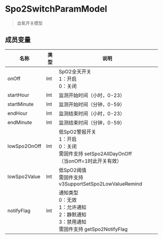 <show-structure depth="2"/>

# Spo2SwitchParamModel

> 血氧开关模型

## 成员变量

| 名称           | 类型  | 说明                                                                        |
|--------------|-----|---------------------------------------------------------------------------|
| onOff        | Int | SpO2全天开关<br>1：开启<br>0：关闭                                                  |
| startHour    | Int | 监测开始时间（小时，0-23）                                                           |
| startMinute  | Int | 监测开始时间（分钟，0-59）                                                           |
| endHour      | Int | 监测结束时间（小时，0-23）                                                           |
| endMinute    | Int | 监测结束时间（分钟，0-59）                                                           |
| lowSpo2OnOff | Int | 低SpO2警报开关<br>1：开启<br>0：关闭<br>需固件支持 setSpo2AllDayOnOff<br>（当onOff=1时此开关有效） |
| lowSpo2Value | Int | 低SpO2阈值<br>需固件支持 v3SupportSetSpo2LowValueRemind                           |
| notifyFlag   | Int | 通知类型<br>0：无效<br>1：允许通知<br>2：静默通知<br>3：禁用通知<br>需固件支持 getSpo2NotifyFlag     |